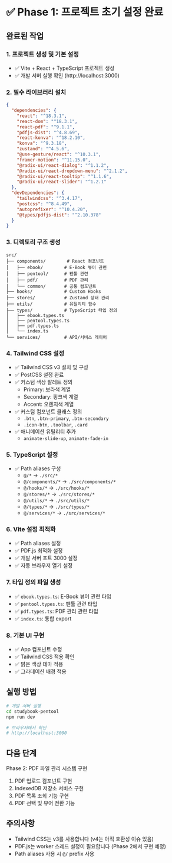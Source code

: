 # ✅ Phase 1: 프로젝트 초기 설정 완료

## 완료된 작업

### 1. 프로젝트 생성 및 기본 설정
- ✅ Vite + React + TypeScript 프로젝트 생성
- ✅ 개발 서버 실행 확인 (http://localhost:3000)

### 2. 필수 라이브러리 설치
```json
{
  "dependencies": {
    "react": "^18.3.1",
    "react-dom": "^18.3.1",
    "react-pdf": "^9.1.1",
    "pdfjs-dist": "^4.8.69",
    "react-konva": "^18.2.10",
    "konva": "^9.3.18",
    "zustand": "^4.5.6",
    "@use-gesture/react": "^10.3.1",
    "framer-motion": "^11.15.0",
    "@radix-ui/react-dialog": "^1.1.2",
    "@radix-ui/react-dropdown-menu": "^2.1.2",
    "@radix-ui/react-tooltip": "^1.1.6",
    "@radix-ui/react-slider": "^1.2.1"
  },
  "devDependencies": {
    "tailwindcss": "^3.4.17",
    "postcss": "^8.4.49",
    "autoprefixer": "^10.4.20",
    "@types/pdfjs-dist": "^2.10.378"
  }
}
```

### 3. 디렉토리 구조 생성
```
src/
├── components/        # React 컴포넌트
│   ├── ebook/        # E-Book 뷰어 관련
│   ├── pentool/      # 펜툴 관련
│   ├── pdf/          # PDF 관리
│   └── common/       # 공통 컴포넌트
├── hooks/            # Custom Hooks
├── stores/           # Zustand 상태 관리
├── utils/            # 유틸리티 함수
├── types/            # TypeScript 타입 정의
│   ├── ebook.types.ts
│   ├── pentool.types.ts
│   ├── pdf.types.ts
│   └── index.ts
└── services/         # API/서비스 레이어
```

### 4. Tailwind CSS 설정
- ✅ Tailwind CSS v3 설치 및 구성
- ✅ PostCSS 설정 완료
- ✅ 커스텀 색상 팔레트 정의
  - Primary: 보라색 계열
  - Secondary: 핑크색 계열
  - Accent: 오렌지색 계열
- ✅ 커스텀 컴포넌트 클래스 정의
  - `.btn`, `.btn-primary`, `.btn-secondary`
  - `.icon-btn`, `.toolbar`, `.card`
- ✅ 애니메이션 유틸리티 추가
  - `animate-slide-up`, `animate-fade-in`

### 5. TypeScript 설정
- ✅ Path aliases 구성
  - `@/*` → `./src/*`
  - `@/components/*` → `./src/components/*`
  - `@/hooks/*` → `./src/hooks/*`
  - `@/stores/*` → `./src/stores/*`
  - `@/utils/*` → `./src/utils/*`
  - `@/types/*` → `./src/types/*`
  - `@/services/*` → `./src/services/*`

### 6. Vite 설정 최적화
- ✅ Path aliases 설정
- ✅ PDF.js 최적화 설정
- ✅ 개발 서버 포트 3000 설정
- ✅ 자동 브라우저 열기 설정

### 7. 타입 정의 파일 생성
- ✅ `ebook.types.ts`: E-Book 뷰어 관련 타입
- ✅ `pentool.types.ts`: 펜툴 관련 타입
- ✅ `pdf.types.ts`: PDF 관리 관련 타입
- ✅ `index.ts`: 통합 export

### 8. 기본 UI 구현
- ✅ App 컴포넌트 수정
- ✅ Tailwind CSS 적용 확인
- ✅ 밝은 색상 테마 적용
- ✅ 그라데이션 배경 적용

## 실행 방법

```bash
# 개발 서버 실행
cd studybook-pentool
npm run dev

# 브라우저에서 확인
# http://localhost:3000
```

## 다음 단계

Phase 2: PDF 파일 관리 시스템 구현
1. PDF 업로드 컴포넌트 구현
2. IndexedDB 저장소 서비스 구현
3. PDF 목록 조회 기능 구현
4. PDF 선택 및 뷰어 전환 기능

## 주의사항

- Tailwind CSS는 v3를 사용합니다 (v4는 아직 호환성 이슈 있음)
- PDF.js는 worker 스레드 설정이 필요합니다 (Phase 2에서 구현 예정)
- Path aliases 사용 시 `@/` prefix 사용
